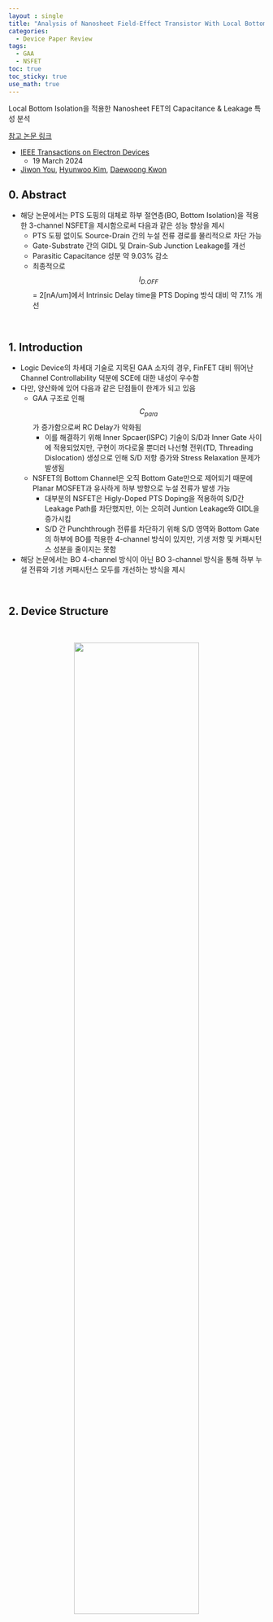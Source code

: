 ```yaml
---
layout : single
title: "Analysis of Nanosheet Field-Effect Transistor With Local Bottom Isolation"
categories: 
  - Device Paper Review
tags:
  - GAA
  - NSFET
toc: true
toc_sticky: true
use_math: true
---
```


Local Bottom Isolation을 적용한 Nanosheet FET의 Capacitance & Leakage 특성 분석   

[참고 논문 링크](https://ieeexplore.ieee.org/document/10473692)  

- [IEEE Transactions on Electron Devices](https://ieeexplore.ieee.org/xpl/RecentIssue.jsp?punumber=16)  
  - 19 March 2024  
- [Jiwon You](https://ieeexplore.ieee.org/author/909268549052252), [Hyunwoo Kim](https://ieeexplore.ieee.org/author/38200837800), [Daewoong Kwon](https://ieeexplore.ieee.org/author/37402105900)

## 0. Abstract   

- 해당 논문에서는 PTS 도핑의 대체로 하부 절연층(BO, Bottom Isolation)을 적용한 3-channel NSFET을 제시함으로써 다음과 같은 성능 향상을 제시  
  - PTS 도핑 없이도 Source-Drain 간의 누설 전류 경로를 물리적으로 차단 가능  
  - Gate-Substrate 간의 GIDL 및 Drain-Sub Junction Leakage를 개선  
  - Parasitic Capacitance 성분 약 9.03% 감소  
  - 최종적으로 $$I_{D.OFF}$$ = 2[nA/um]에서 Intrinsic Delay time을 PTS Doping 방식 대비 약 7.1% 개선 

&nbsp;

## 1. Introduction

- Logic Device의 차세대 기술로 지목된 GAA 소자의 경우, FinFET 대비 뛰어난 Channel Controllability 덕분에 SCE에 대한 내성이 우수함  
- 다만, 양산화에 있어 다음과 같은 단점들이 한계가 되고 있음  
  - GAA 구조로 인해 $$C_{para}$$가 증가함으로써 RC Delay가 악화됨  
    - 이를 해결하기 위해 Inner Spcaer(ISPC) 기술이 S/D과 Inner Gate 사이에 적용되었지만, 구현이 까다로울 뿐더러 나선형 전위(TD, Threading Dislocation) 생성으로 인해 S/D 저항 증가와 Stress Relaxation 문제가 발생됨  
  - NSFET의 Bottom Channel은 오직 Bottom Gate만으로 제어되기 때문에 Planar MOSFET과 유사하게 하부 방향으로 누설 전류가 발생 가능 
    - 대부분의 NSFET은 Higly-Doped PTS Doping을 적용하여 S/D간 Leakage Path를 차단했지만, 이는 오히려 Juntion Leakage와 GIDL을 증가시킴   
    - S/D 간 Punchthrough 전류를 차단하기 위해 S/D 영역와 Bottom Gate의 하부에 BO를 적용한 4-channel 방식이 있지만, 기생 저항 및 커패시턴스 성분을 줄이지는 못함  
- 해당 논문에서는 BO 4-channel 방식이 아닌 BO 3-channel 방식을 통해 하부 누설 전류와 기생 커패시턴스 모두를 개선하는 방식을 제시  

&nbsp;

## 2. Device Structure

&nbsp;

<div align="center">
  <img src="/assets/images/rf/42.png" width="70%" height="70%" alt=""/>
  <p><em>$$\text{(a) Three-dimensional schematic of NSFET used in this work} \\ \text{(b) NSFET4-channel with PTS doping} \\ \text{(c) BO NSFET4-channel} \\ \text{(d) BO NSFET3-channel}$$</em></p>
</div>

&nbsp;

## 3. Process Flow

&nbsp;

<div align="center">
  <img src="/assets/images/rf/42.png" width="70%" height="70%" alt=""/>
  <p><em>$$\text{Process sequences of the proposed BO NSFET3-channel}$$</em></p>
</div>

- 해당 논문에서 제시된 3-channel BO NSFET의 Process Flow는 다음과 같음  
  - Si Wafer 위에 $$Si_{0.5}Ge_{0.5}$$ Layer를 성장  
  - Epitaxy 공정을 통해 Silicon Layer와 $$Si_{0.7}Ge_{0.3}$$ Layer를 교차로 형성  
  - Patterning을 통해 Active region을 정의  
  - Gate Last 공정을 위해 Dummy Oxide, Dummy Gate, SiN Spacer를 형성 후, S/D Epitaxial Growth를 위한 Dry Etching을 진행  
  - Chemical Dry Etch를 통해 $$Si_{0.5}Ge_{0.5}$$ Layer를 완전히 제거하여 BO Region을 형성, 이후 $$Si_{0.7}Ge_{0.3}$$ 물질은 Ge 함량 차이에 따른 Selective Etch로 부분적 제거  
  - Deposition & Etch를 통해 Insulator를 이용하여 BO와 Inner Spacer를 형성  
  - 이후, 노출된 Channel 및 Substrate에 대해 S/D Epitaxy Growth와 Doping을 수행  
    - 해당 방식은 기존 S/D 영역 아래 BO를 형성하는 방식보다 Epitaxial Seed의 영역이 더 넓어, TD가 적게 형성되므로 S/D Epitaxial Growth를 더욱 용이하게 함  
  - ILD 증착 후, CMP를 수행하여 Dummy Gate가 노출될 때까지 평탄화 진행  
  - Chemical Etch를 통해 Dummy Gate/Dummy Oxide/$$Si_{0.7}Ge_{0.3}$$ Layer를 완전히 제거  
  - Interfacial Oxide와 High-k, Metal Gate를 ALD 공정을 통해 순차적으로 증착  

> **Interfacial Oxide?**  
>   - Silicon과 High-k 간의 계면특성은 SiO2 대비 Quality가 떨어짐  
>   - 따라서, Silicon과 High-k 사이에 얇은 두께의 Oxide를 삽입함으로써 계면특성을 보상  

&nbsp;

## 4. Result & Discussion

&nbsp;

<div align="center">
  <img src="/assets/images/rf/44.png" width="40%" height="40%" alt=""/>
  <p><em>$$I_D - V_{GS} \text{ curves at } V_{DS} = 0.7\,\text{V}$$</em></p>
</div>

- **전달 특성(Log-Scale) 분석**  
  - PTS 도핑을 제거할 경우, SS와 $$I_{OFF}$$ 악화  
    - PTS 도핑이 Subthreshold leakage current를 억제하는 역할임을 의미  
    - 다만, PTS 도핑은 GIDL와 같은 추가적인 누설 전류의 원인이 될 수 있음  
  - 4-channel BO를 적용할 경우, 기존 4-channel w/o PTS Doping과 비교하면 Subthreshold leakage current가 줄어듦  
    - 그러나, Bottom Channel이 오직 Bottom Gate 하나만으로 제어되기 때문에 여진히 Switch 특성은 안좋음  
  - 3-channel BO의 경우, PTS 도핑을 적용하지 않았음에도 4-channel PTS Doping 방식과 거의 동일한 수준의 SS와 $$I_{OFF}$$ 성능을 보여줌  

&nbsp;

<div align="center">
  <img src="/assets/images/rf/45.png" width="40%" height="40%" alt=""/>
  <p><em>$$\text{Extracted SS &} I_{D,OFF}$$</em></p>
</div>

- **SS & $$I_{D,OFF}$$ 특성 분석**  
  - 4-channel w/o PTS Doping은 SS의 값이 69.0[mV/dec]에서 115.4[mV/dec]로 증가, $$I_{D,OFF}$$는 약 10배 이상 증가  
  - 4-channel BO는 Bottom Isolation이 적용되었음에도 불구, SS와 $$I_{D,OFF}$$가 각각 1.2배, 3.6배 증가하여 여전히 기존 대비 높은 수준   
  - 3-channel BO의 경우, SS는 68.6[mV/dec], $$I_{D,OFF}$$는 0.25[nA/um]로 기존 4-channel PTS Doping과 거의 동일한 수준의 성능을 보여줌  

&nbsp;

<div align="center">
  <img src="/assets/images/rf/45.png" width="40%" height="40%" alt=""/>
  <p><em>$$\text{Electron current density plots at} V_{DS} \text{= 0.7V and} V_{GS} \text{= 0V}$$</em></p>
</div>

- **Electron Current Density 분포 분석**  
  - Bottom Channel을 제외한 모든 Channel Stack의 electron current density는 소자 구조와 관계없이 거의 동일하게 나타남  
  - 4-channel w/o PTS Doping의 경우, Bottom Gate만으로 Bottom Channel을 제어하므로 Channel 컨트롤 능력이 저하되는 동시에, Subthreshold Leakage current가 현저히 증가  
  - 4-channel BO의 경우에도 Leakage Path가 완전히 차단되지 않음을 확인 가능  
  - 반면, 3-channel BO에서는 Leakage Path가 물리적으로 거의 완벽하게 차단됨을 알 수 있음  

&nbsp;

<div align="center">
  <img src="/assets/images/rf/47.png" width="40%" height="40%" alt=""/>
  <p><em>$$I_{D}-V_{GS} \text{ of 4-channel PTS Doping & 3-channel BO at} V_{DS} \text{= 0.7V}$$</em></p>
</div>

- **$$I_{D,OFF}$$ 경향성 분석**  
    - $$V_{GS}$$=-0.17V까지 3-channel BO에서는 off-current 전류가 지속적으로 감소하는 반면, 4-channel PTS Doping에서는 GIDL 현상으로 인해 off-current가 증가하는 경향성을 보임  
    - 이는 3-channel BO의 경우, Channel Stack 아래에서 Tunneling current가 거의 발생하지 않기 때문이며 결과적으로 4-channel PTS Doping 방식 대비 GIDL current가 100배로 감소  

&nbsp;

<div align="center">
  <img src="/assets/images/rf/48.png" width="40%" height="40%" alt=""/>
  <p><em>$$\text{BTBT Generation at } V_{DS} \text{=0.7V & } V_{GS} \text{=-0.4V}$$</em></p>
</div>

- **Band-to-Band Tunneling 분포 분석**  
  - 3-channel BO 방식은 Nanosheet Channel Stack 아래에 위치한 Bottom Isolation을 통해 채널과 기판 사이의 BTBT Generation이 4-channel PTS Doping 대비 거의 없는 것을 확인 가능  
  - 또한 PTS Doping을 생략함으로써 Juntion Leakage도 감소하는 것을 확인 가능  
  - 해당 결과를 통해 3-channel BO 방식이 GIDL 전류를 감소시키는 동시에 Punchthrough current 성분을 억제할 수 있다는 것을 알 수 있음   

&nbsp;

<div align="center">
  <img src="/assets/images/rf/49.png" width="40%" height="40%" alt=""/>
  <p><em>$$\text{Simulation Results of 3-channel BO with } \text{THK}_{BO} \text{ = 0,5,10,15,20,25nm}$$</em></p>
</div>

- **Bottom Isolation Thickness에 따른 Subthreshold 특성 분석**  
  - $$\text{THK}_{BO}$$이 증가함에 따라 $$I_{D,OFF}$$가 개선되는 것을 확인 가능  
  - 특히, $$V_{GS}$$ = -0.2~0.2V 구간에서 On/Off Transfer Characteristics 특성이 점진적으로 향상되는 것을 확인 가능   

&nbsp;

<div align="center">
  <img src="/assets/images/rf/50.png" width="40%" height="40%" alt=""/>
  <p><em>$$\text{Extracted SS &} I_{D,OFF}$$</em></p>
</div>

- **$$\text{THK}_{BO}$$에 따른 SS & $$I_{D,OFF}$$ 특성 분석**
  - $$\text{THK}_{BO}$$가 10nm 이하일 경우, $$I_{D,OFF}$$가 1[nA/um] 이상으로 증가, SS는 70[mV/dec] 이상으로 증가  
  - 반면, $$\text{THK}_{BO}$$가 15nm 이상일 경우, SS와 $$I_{D,OFF}$$가 Saturation되는데, 이는 BO가 Subtheshold Leakage current을 완벽히 차단함을 의미  

&nbsp;

<div align="center">
  <img src="/assets/images/rf/51.png" width="70%" height="70%" alt=""/>
  <p><em>$$\text{Electron current density plots at} V_{DS} \text{= 0.7V and} V_{GS} \text{= 0V}$$</em></p>
</div>

- **$$\text{THK}_{BO}$$에 따른 Electron Current Density 분포 분석**  
  - $$\text{THK}_{BO}$$=0nm일 때, 즉 Bottom Isolation이 형성되지 않는 경우, Bottom Channel을 통해 Electron Current Path가 형성됨을 확인 가능  
  - $$\text{THK}_{BO}$$가 증가함에 따라, Nanosheet Channel Stack 하부의 Electron current density가 점차 감소하는 것을 알 수 있음  
  - 위 결과를 통해 $$\text{THK}_{BO}$$=20nm 일 때, Off 특성이 최적화됨을 도출 가능  

&nbsp;

<div align="center">
  <img src="/assets/images/rf/52.png" width="40%" height="40%" alt=""/>
  <p><em>$$\text{C-V Plot of 4-channel PTS Doping} <br> \text{& 4-channel BO} <br>\text{& 3-channel BO}$$</em></p>
</div>

- **CV 특성 분석**  
  - 앞서 도출한 최적의 $$\text{THK}_{BO}$$ Spec에서 CV 시뮬레이션을 진행  
  - 4-channel PTS Doping과 비교했을 때, 4-channel BO의 CV curve가 left로 shift되는 것을 확인 가능  
    - 이는 PTS Doping이 생략됨에 따라 문턱 전압($$V_T$$)이 감소했기 때문  
    - shift한 것 이외에는 BO 기법을 적용하였음에도 $$C_{para}$$ 감소 효과는 거의 없음   
  - 반면, 3-channel BO는 Accumulation & Strong-Inversion Mode에서 $$C_{gg}$$ 값의 감소량이 큰 것을 확인 가능  
    - 특히, $$V_{GS}$$=$$V_{DD}$$에서 4-channel PTS Doping 방식 대비 약 4.8%의 감소량을 보임   

&nbsp;

<div align="center">
  <img src="/assets/images/rf/53.png" width="40%" height="40%" alt=""/>
  <p><em>$$\text{Extracted } C_{gg}, C_{ox}, C_{ov}$$</em></p>
</div>

- **Capacitance 성분 분석**  
  - 각 커패시턴스 성분의 추출 방법  
    - $$C_{ov}$$ : $$V_{GS}$$=0V 에서의 $$C_{GS}$$ 또는 $$C_{GD}$$  
    - $$C_{ox}$$ : $$C_{gg}$$ - 2$$C_{ov}$$  
  - 4-channel BO 방식은 $$C_{ox}$$ 값은 약소하게 증가했지만, $$C_{ov}$$는 4-channel PTS Doping 방식과 거의 동일한 값을 보임  
    - 이는 BO 기법이 Bottom channel의 Controllability를 향상시키면서 Inversion Charge Density를 향상시켰기 때문  
  - 반면, 3-channel BO 방식에서는 $$C_{ox}$$와 $$C_{ov}$$가 각각 9.03%, 0.23% 감소  
    - 이는 Bottom Channel에서 Inversion Charge가 형성되지 않는 동시에 Gate와 S/D 간의 Overlap region이 줄어들었기 때문  

&nbsp;

<div align="center">
  <img src="/assets/images/rf/54.png" width="60%" height="60%" alt=""/>
  <p><em>$$\text{Intrinsic Delay Plot}$$</em></p>
</div>

- **$$I_{D,OFF}$$에 따른 Intrinsic Delay 분석**  
  - Intrinsic Delay 계산 방법 : $$\frac{C_{gg}V_{DD}}{2I_{eff}}$$
  - 4-channel BO의 경우, $$I_{D,OFF}$$=2[nA/um]에서 Delay가 11.9% 증가함  
    - 이는 Nanosheet Channel Stack 하부에서 Subthreshold Leakage current와 Charge Density가 증가했기 때문  
  - 3-channel BO의 경우, $$\text{THK}_{BO}$$가 Intrinsic Delay 성능을 결정하는 중요한 지표  
    - $$\text{THK}_{BO}$$=0nm 일 때, $$I_{D,OFF}$$=2[nA/um]에서 Delay가 46.4& 증가  
    - $$\text{THK}_{BO}$$가 증가할수록, Delay가 점진적으로 감소하는 동시에, $$I_{D,OFF}$$와 SS 특성이 개선됨  
    - 최적 조건으로 산출했던 $$\text{THK}_{BO}$$=20nm에서는 Delay가 7.1% 감소  

&nbsp;

## 5. Conclusion  

- 3-channel BO NSFET은 PTS 도핑을 적용하지 않았음에도 4-channel PTS Doping 방식 대비 Subthreshold Leakage current와 GIDL current가 개선됨을 확인  
- 또한, $$\text{THK}_{BO}$$=20nm 일때, Punchthrough current를 억제할 수 있는 최적점  
- 또한, 3-channel BO 방식을 도입함에 따라 Bottom Channel 형성을 억제함으로써 $$C_{para}$$를 감소시킬 수 있음  
- 동일한 $$I_{D,OFF}$$ 조건에서 3-channel BO 방식의 Intrinsic Delay가 가장 짧게 측정되는 것을 확인  

&nbsp;